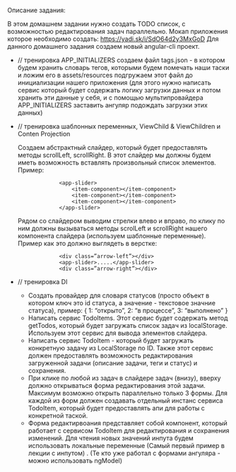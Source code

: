 Описание задания:


В этом домашнем задании нужно создать TODO список, с возможностью редактирования задач параллельно. 
Мокап приложения которое необходимо создать: https://yadi.sk/i/SdO64d2y3MxGoD 
Для данного домашнего задания создаем новый angular-cli проект.

- // тренировка APP_INITIALIZERS 
    создаем файл tags.json - в котором будем хранить словарь тегов, которыми будем помечать наши таски и ложим его в assets/resources подгружаем этот файл до инициализации нашего приложения (для этого нужно написать сервис который будет содержать логику загрузки данных и потом хранить эти данные у себя, и с помощью мультипровайдера APP_INITIALIZERS заставить ангуляр подождать загрузки этих данных)

- // тренировка шаблонных переменных, ViewChild & ViewChildren и Conten Projection

    Создаем абстрактный слайдер, который будет предоставлять методы scrollLeft, scrollRight. В этот слайдер мы должны будем иметь возможность вставлять произвольный список элементов. Пример:
               
                   <app-slider>
                       <item-component></item-component>
                       <item-component></item-component>
                       <item-component></item-component>
                   </app-slider>               
           
    Рядом со слайдером выводим стрелки влево и вправо, по клику по ним должны вызываться методы scrolLeft и scrollRight нашего компонента слайдера (используем шаблонные переменные). Пример как это должно выглядеть в верстке:
               
                   <div class=”arrow-left”></div>
                   <app-slider>.....</app-slider>
                   <div class=”arrow-right”></div>
               
           
- // тренировка DI

    - Создать провайдер для словаря статусов (просто объект в котором ключ это id статуса, а значение - текстовое значние статуса), пример: { 1: “открыто”, 2: “в процессе”, 3: “выполнено” }
    - Написать сервис TodoItems. Этот сервис будет содержать метод getTodos, который будет загружать список задач из localStorage. Используем этот сервис для вывода элементов слайдера.
    - Написать сервис TodoItem - который будет загружать конкретную задачу из LocalStorage по ID. Также этот сервис должен предоставлять возможность редактирования загруженной задачи (описание задачи, теги и статус) и сохранения.
    - При клике по любой из задач в слайдере задач (внизу), вверху должно открываться форма редактирования этой задачи. Максимум возможно открыть параллельно только 3 формы. Для каждой из форм должен создавать отдельный инстанс сервиса TodoItem, который будет предоставлять апи для работы с конкретной таской.
    - Форма редактирвоания представляет собой компонент, который работает с сервисом TodoItem для редактирования и сохранения изменений. Для чтения новых значений инпута будем использовать локальные переменные (Самый первый пример в лекции с инпутом) . (Те кто уже работал с формами ангуляра - можно использовать ngModel)